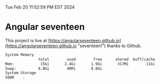 Tue Feb 20 11:52:59 PM EST 2024

# Angular seventeen


This project is live at [https://angularseventeen.github.io](https://angularseventeen.github.io "seventeen!") thanks to Github.

```bash
System Memory
               total        used        free      shared  buff/cache   available
Mem:            15Gi       2.4Gi       1.9Gi       317Mi        11Gi        12Gi
Swap:          8.0Gi        40Mi       8.0Gi
System Storage
508M	.
```
```bash
